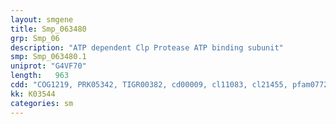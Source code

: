 ```yaml
---
layout: smgene
title: Smp_063480
grp: Smp_06
description: "ATP dependent Clp Protease ATP binding subunit"
smp: Smp_063480.1
uniprot: "G4VF70"
length:   963
cdd: "COG1219, PRK05342, TIGR00382, cd00009, cl11083, cl21455, pfam07724, pfam10431, smart01086"
kk: K03544
categories: sm
---
```

